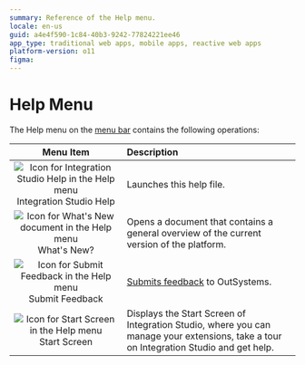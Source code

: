 ```yaml
---
summary: Reference of the Help menu.
locale: en-us
guid: a4e4f590-1c84-40b3-9242-77824221ee46
app_type: traditional web apps, mobile apps, reactive web apps
platform-version: o11
figma:
---
```


# Help Menu

The Help menu on the [menu bar](<../../workspace.md>) contains the following operations:

Menu Item | Description
:--------:|:-----------
![Icon for Integration Studio Help in the Help menu](images/help.gif "Integration Studio Help") Integration Studio Help | Launches this help file.
![Icon for What's New document in the Help menu](images/whats-new.gif "What's New?") What's New? | Opens a document that contains a general overview of the current version of the platform.
![Icon for Submit Feedback in the Help menu](images/submit-feedback.gif "Submit Feedback") Submit Feedback | [Submits feedback](<submit-feedback.md>) to OutSystems.
![Icon for Start Screen in the Help menu](images/home.gif "Start Screen") Start Screen | Displays the Start Screen of Integration Studio, where you can manage your extensions, take a tour on Integration Studio and get help.
